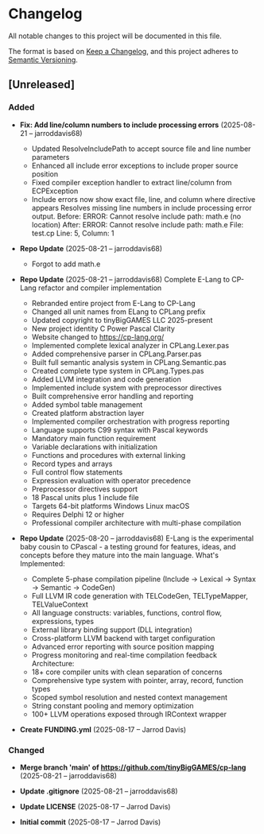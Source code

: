 # Changelog

All notable changes to this project will be documented in this file.

The format is based on [Keep a Changelog](https://keepachangelog.com/en/1.0.0/),
and this project adheres to [Semantic Versioning](https://semver.org/spec/v2.0.0.html).

## [Unreleased]

### Added
- **Fix: Add line/column numbers to include processing errors** (2025-08-21 – jarroddavis68)
  - Updated ResolveIncludePath to accept source file and line number parameters
  - Enhanced all include error exceptions to include proper source position
  - Fixed compiler exception handler to extract line/column from ECPException
  - Include errors now show exact file, line, and column where directive appears
  Resolves missing line numbers in include processing error output.
  Before: ERROR: Cannot resolve include path: math.e (no location)
  After: ERROR: Cannot resolve include path: math.e
  File: test.cp
  Line: 5, Column: 1

- **Repo Update** (2025-08-21 – jarroddavis68)
  - Forgot to add math.e

- **Repo Update** (2025-08-21 – jarroddavis68)
  Complete E-Lang to CP-Lang refactor and compiler implementation
  - Rebranded entire project from E-Lang to CP-Lang
  - Changed all unit names from ELang to CPLang prefix
  - Updated copyright to tinyBigGAMES LLC 2025-present
  - New project identity C Power Pascal Clarity
  - Website changed to https://cp-lang.org/
  - Implemented complete lexical analyzer in CPLang.Lexer.pas
  - Added comprehensive parser in CPLang.Parser.pas
  - Built full semantic analysis system in CPLang.Semantic.pas
  - Created complete type system in CPLang.Types.pas
  - Added LLVM integration and code generation
  - Implemented include system with preprocessor directives
  - Built comprehensive error handling and reporting
  - Added symbol table management
  - Created platform abstraction layer
  - Implemented compiler orchestration with progress reporting
  - Language supports C99 syntax with Pascal keywords
  - Mandatory main function requirement
  - Variable declarations with initialization
  - Functions and procedures with external linking
  - Record types and arrays
  - Full control flow statements
  - Expression evaluation with operator precedence
  - Preprocessor directives support
  - 18 Pascal units plus 1 include file
  - Targets 64-bit platforms Windows Linux macOS
  - Requires Delphi 12 or higher
  - Professional compiler architecture with multi-phase compilation

- **Repo Update** (2025-08-20 – jarroddavis68)
  E-Lang is the experimental baby cousin to CPascal - a testing ground for features,
  ideas, and concepts before they mature into the main language.
  What's Implemented:
  - Complete 5-phase compilation pipeline (Include -> Lexical -> Syntax -> Semantic -> CodeGen)
  - Full LLVM IR code generation with TELCodeGen, TELTypeMapper, TELValueContext
  - All language constructs: variables, functions, control flow, expressions, types
  - External library binding support (DLL integration)
  - Cross-platform LLVM backend with target configuration
  - Advanced error reporting with source position mapping
  - Progress monitoring and real-time compilation feedback
  Architecture:
  - 18+ core compiler units with clean separation of concerns
  - Comprehensive type system with pointer, array, record, function types
  - Scoped symbol resolution and nested context management
  - String constant pooling and memory optimization
  - 100+ LLVM operations exposed through IRContext wrapper

- **Create FUNDING.yml** (2025-08-17 – Jarrod Davis)


### Changed
- **Merge branch 'main' of https://github.com/tinyBigGAMES/cp-lang** (2025-08-21 – jarroddavis68)

- **Update .gitignore** (2025-08-21 – jarroddavis68)

- **Update LICENSE** (2025-08-17 – Jarrod Davis)

- **Initial commit** (2025-08-17 – Jarrod Davis)

